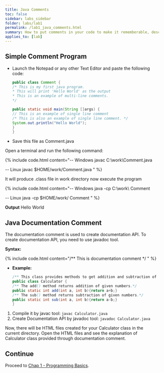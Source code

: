 ```yaml
---
title: Java Comments
toc: false
sidebar: labs_sidebar
folder: labs/lab1
permalink: /lab1_java_comments.html
summary: How to put comments in your code to make it rememberable, describable and understandable.
applies_to: [lab]
---
```


## Simple Comment Program


- Launch the Notepad or any other Text Editor and paste the following code:

    ```java
   public class Comment {
   /* This is my first java program.
    * This will print 'Hello World' as the output
    * This is an example of multi-line comments.
    */

   public static void main(String []args) {
   // This is an example of single line comment
   /* This is also an example of single line comment. */
    System.out.println("Hello World");
    }
   }
    ```

- Save this file as Comment.java

Open a terminal and run the following command:

{% include code.html content="-- Windows
 javac C:\work\Comment.java

 -- Linux
 javac $HOME/work/Comment.java
" %}

It will produce .class file in work directory now execute the program

{% include code.html content="-- Windows
 java -cp C:\work\ Comment

 -- Linux
 java -cp $HOME/work/ Comment
" %}

**Output**
Hello World

## Java Documentation Comment

The documentation comment is used to create documentation API. To create documentation API, you need to use javadoc tool.

**Syntax:**

{% include code.html content="/** This is 
  documentation 
  comment
*/
" %}

- **Example:**

    ```java
	/** This class provides methods to get addition and subtraction of given 2 numbers.*/
	public class Calculator {
	/** The add() method returns addition of given numbers.*/
	public static int add(int a, int b){return a+b;}
	/** The sub() method returns subtraction of given numbers.*/
	public static int sub(int a, int b){return a-b;}
	}
    ```

1. Compile it by javac tool:   `javac Calculator.java`
1. Create Documentation API by javadoc tool:   `javadoc Calculator.java`

Now, there will be HTML files created for your Calculator class in the current directory. Open the HTML files and see the explanation of Calculator class provided through documentation comment.


## Continue

Proceed to [Chap 1 - Programming Basics](chap1_overview.html).

